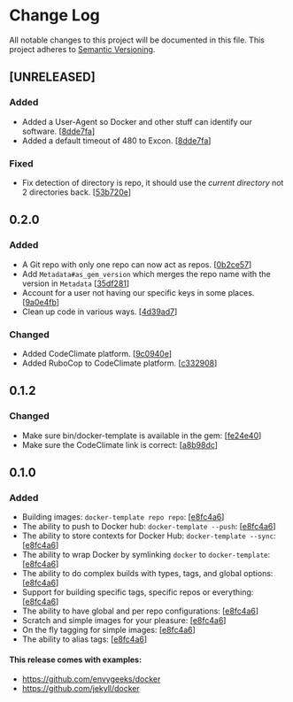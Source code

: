 # Change Log

All notable changes to this project will be documented in this file. This
project adheres to [Semantic Versioning](http://semver.org/).

## [UNRELEASED]
### Added
- Added a User-Agent so Docker and other stuff can identify our software. [[8dde7fa][8dde7fa]]
- Added a default timeout of 480 to Excon. [[8dde7fa][8dde7fa]]

### Fixed
- Fix detection of directory is repo, it should use the *current directory* not 2 directories back. [[53b720e][53b720e]]

## 0.2.0
### Added
- A Git repo with only one repo can now act as repos. [[0b2ce57][0b2ce57]]
- Add `Metadata#as_gem_version` which merges the repo name with the version in `Metadata` [[35df281][35df281]]
- Account for a user not having our specific keys in some places. [[9a0e4fb][9a0e4fb]]
- Clean up code in various ways. [[4d39ad7][4d39ad7]]

### Changed
- Added CodeClimate platform. [[9c0940e][9c0940e]]
- Added RuboCop to CodeClimate platform. [[c332908][c332908]]

## 0.1.2
### Changed
- Make sure bin/docker-template is available in the gem: [[fe24e40][fe24e40]]
- Make sure the CodeClimate link is correct: [[a8b98dc][a8b98dc]]

## 0.1.0
### Added
- Building images: `docker-template repo repo`: [[e8fc4a6][e8fc4a6]]
- The ability to push to Docker hub: `docker-template --push`: [[e8fc4a6][e8fc4a6]]
- The ability to store contexts for Docker Hub: `docker-template --sync`: [[e8fc4a6][e8fc4a6]]
- The ability to wrap Docker by symlinking `docker` to `docker-template`: [[e8fc4a6][e8fc4a6]]
- The ability to do complex builds with types, tags, and global options: [[e8fc4a6][e8fc4a6]]
- Support for building specific tags, specific repos or everything: [[e8fc4a6][e8fc4a6]]
- The ability to have global and per repo configurations: [[e8fc4a6][e8fc4a6]]
- Scratch and simple images for your pleasure: [[e8fc4a6][e8fc4a6]]
- On the fly tagging for simple images: [[e8fc4a6][e8fc4a6]]
- The ability to alias tags: [[e8fc4a6][e8fc4a6]]

#### This release comes with examples:
- https://github.com/envygeeks/docker
- https://github.com/jekyll/docker

[e8fc4a6]: https://github.com/envygeeks/docker-template/commit/e8fc4a6524998d208cf595cf8c64465863548991
[fe24e40]: https://github.com/envygeeks/docker-template/commit/fe24e4062917868d8ea589c490cd5c9b0bf057a2
[a8b98dc]: https://github.com/envygeeks/docker-template/commit/a8b98dc9400d01573f9e333bb0877aa97cb7cf92
[c332908]: https://github.com/envygeeks/docker-template/commit/c3329088c639e5b9469e9ba45048f5123eedac84
[9c0940e]: https://github.com/envygeeks/docker-template/commit/9c0940e4b6db565ed63a669b8104ce907dd9e78c
[0b2ce57]: https://github.com/envygeeks/docker-template/commit/0b2ce5723d04112ba389831770c6ecd3e7f2dbce
[35df281]: https://github.com/envygeeks/docker-template/commit/35df281accd797afca1d6aafc6b82409d179dd01
[4d39ad7]: https://github.com/envygeeks/docker-template/commit/4d39ad7d95cde33aaf8f01178dbe73a9f1f14e73
[9a0e4fb]: https://github.com/envygeeks/docker-template/commit/9a0e4fb79405966f0fae288d6c9e7f38a80d764a
[53b720e]: https://github.com/envygeeks/docker-template/commit/53b720e1c6e8af6db65e6af7e5c59c86e2bd1d66
[8dde7fa]: https://github.com/envygeeks/docker-template/commit/8dde7fa9fd0867abf6602b87c28ff261adc2d06b
